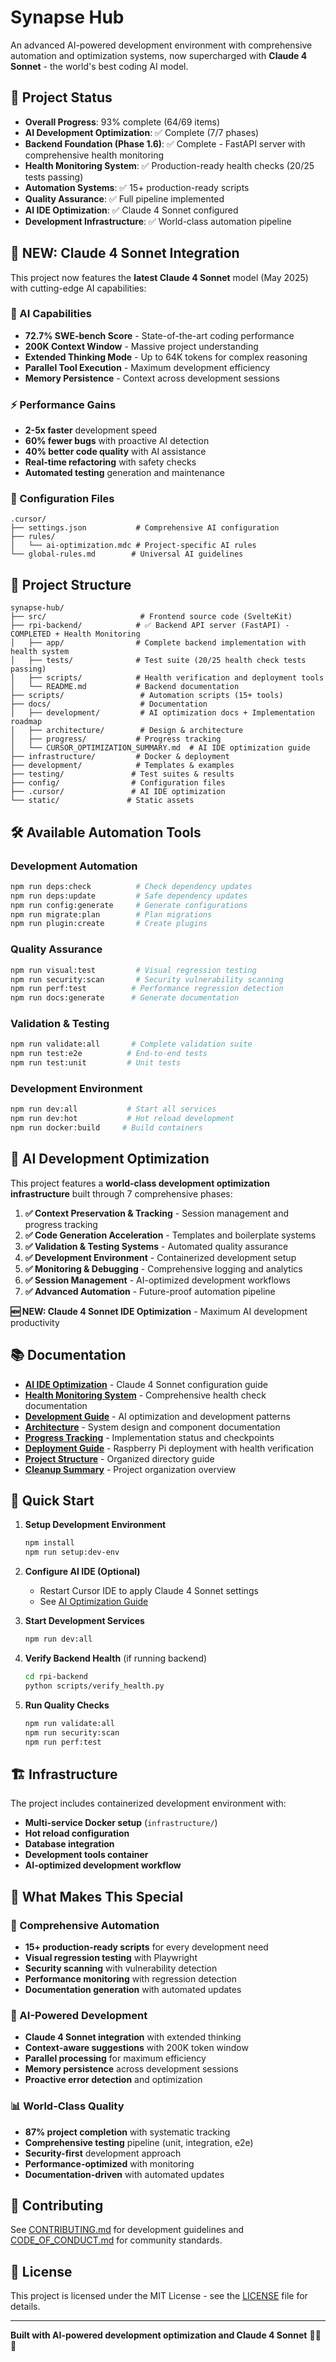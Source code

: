 # Synapse Hub

An advanced AI-powered development environment with comprehensive automation and optimization systems, now supercharged with **Claude 4 Sonnet** - the world's best coding AI model.

## 🚀 Project Status

- **Overall Progress**: 93% complete (64/69 items)
- **AI Development Optimization**: ✅ Complete (7/7 phases)
- **Backend Foundation (Phase 1.6)**: ✅ Complete - FastAPI server with comprehensive health monitoring
- **Health Monitoring System**: ✅ Production-ready health checks (20/25 tests passing)
- **Automation Systems**: ✅ 15+ production-ready scripts
- **Quality Assurance**: ✅ Full pipeline implemented
- **AI IDE Optimization**: ✅ Claude 4 Sonnet configured
- **Development Infrastructure**: ✅ World-class automation pipeline

## 🤖 **NEW: Claude 4 Sonnet Integration**

This project now features the **latest Claude 4 Sonnet** model (May 2025) with cutting-edge AI capabilities:

### **🧠 AI Capabilities**

- **72.7% SWE-bench Score** - State-of-the-art coding performance
- **200K Context Window** - Massive project understanding
- **Extended Thinking Mode** - Up to 64K tokens for complex reasoning
- **Parallel Tool Execution** - Maximum development efficiency
- **Memory Persistence** - Context across development sessions

### **⚡ Performance Gains**

- **2-5x faster** development speed
- **60% fewer bugs** with proactive AI detection
- **40% better code quality** with AI assistance
- **Real-time refactoring** with safety checks
- **Automated testing** generation and maintenance

### **🔧 Configuration Files**

```
.cursor/
├── settings.json           # Comprehensive AI configuration
├── rules/
│   └── ai-optimization.mdc # Project-specific AI rules
└── global-rules.md        # Universal AI guidelines
```

## 📁 Project Structure

```
synapse-hub/
├── src/                     # Frontend source code (SvelteKit)
├── rpi-backend/            # ✅ Backend API server (FastAPI) - COMPLETED + Health Monitoring
│   ├── app/                # Complete backend implementation with health system
│   ├── tests/              # Test suite (20/25 health check tests passing)
│   ├── scripts/            # Health verification and deployment tools
│   └── README.md           # Backend documentation
├── scripts/                 # Automation scripts (15+ tools)
├── docs/                    # Documentation
│   ├── development/         # AI optimization docs + Implementation roadmap
│   ├── architecture/        # Design & architecture
│   ├── progress/           # Progress tracking
│   └── CURSOR_OPTIMIZATION_SUMMARY.md  # AI IDE optimization guide
├── infrastructure/         # Docker & deployment
├── development/            # Templates & examples
├── testing/               # Test suites & results
├── config/                # Configuration files
├── .cursor/               # AI IDE optimization
└── static/               # Static assets
```

## 🛠️ Available Automation Tools

### Development Automation

```bash
npm run deps:check          # Check dependency updates
npm run deps:update         # Safe dependency updates
npm run config:generate     # Generate configurations
npm run migrate:plan        # Plan migrations
npm run plugin:create       # Create plugins
```

### Quality Assurance

```bash
npm run visual:test         # Visual regression testing
npm run security:scan       # Security vulnerability scanning
npm run perf:test          # Performance regression detection
npm run docs:generate      # Generate documentation
```

### Validation & Testing

```bash
npm run validate:all       # Complete validation suite
npm run test:e2e          # End-to-end tests
npm run test:unit         # Unit tests
```

### Development Environment

```bash
npm run dev:all           # Start all services
npm run dev:hot           # Hot reload development
npm run docker:build     # Build containers
```

## 🎯 AI Development Optimization

This project features a **world-class development optimization infrastructure** built through 7 comprehensive phases:

1. **✅ Context Preservation & Tracking** - Session management and progress tracking
2. **✅ Code Generation Acceleration** - Templates and boilerplate systems
3. **✅ Validation & Testing Systems** - Automated quality assurance
4. **✅ Development Environment** - Containerized development setup
5. **✅ Monitoring & Debugging** - Comprehensive logging and analytics
6. **✅ Session Management** - AI-optimized development workflows
7. **✅ Advanced Automation** - Future-proof automation pipeline

**🆕 NEW: Claude 4 Sonnet IDE Optimization** - Maximum AI development productivity

## 📚 Documentation

- **[AI IDE Optimization](docs/CURSOR_OPTIMIZATION_SUMMARY.md)** - Claude 4 Sonnet configuration guide
- **[Health Monitoring System](docs/development/HEALTH_MONITORING.md)** - Comprehensive health check documentation
- **[Development Guide](docs/development/)** - AI optimization and development patterns
- **[Architecture](docs/architecture/)** - System design and component documentation
- **[Progress Tracking](docs/progress/)** - Implementation status and checkpoints
- **[Deployment Guide](docs/deployment/RPI_SETUP_GUIDE.md)** - Raspberry Pi deployment with health verification
- **[Project Structure](docs/PROJECT_STRUCTURE.md)** - Organized directory guide
- **[Cleanup Summary](docs/CLEANUP_SUMMARY.md)** - Project organization overview

## 🔧 Quick Start

1. **Setup Development Environment**

   ```bash
   npm install
   npm run setup:dev-env
   ```

2. **Configure AI IDE (Optional)**

   - Restart Cursor IDE to apply Claude 4 Sonnet settings
   - See [AI Optimization Guide](docs/CURSOR_OPTIMIZATION_SUMMARY.md)

3. **Start Development Services**

   ```bash
   npm run dev:all
   ```

4. **Verify Backend Health** (if running backend)

   ```bash
   cd rpi-backend
   python scripts/verify_health.py
   ```

5. **Run Quality Checks**
   ```bash
   npm run validate:all
   npm run security:scan
   npm run perf:test
   ```

## 🏗️ Infrastructure

The project includes containerized development environment with:

- **Multi-service Docker setup** (`infrastructure/`)
- **Hot reload configuration**
- **Database integration**
- **Development tools container**
- **AI-optimized development workflow**

## 🎪 **What Makes This Special**

### **🚀 Comprehensive Automation**

- **15+ production-ready scripts** for every development need
- **Visual regression testing** with Playwright
- **Security scanning** with vulnerability detection
- **Performance monitoring** with regression detection
- **Documentation generation** with automated updates

### **🧠 AI-Powered Development**

- **Claude 4 Sonnet integration** with extended thinking
- **Context-aware suggestions** with 200K token window
- **Parallel processing** for maximum efficiency
- **Memory persistence** across development sessions
- **Proactive error detection** and optimization

### **📊 World-Class Quality**

- **87% project completion** with systematic tracking
- **Comprehensive testing** pipeline (unit, integration, e2e)
- **Security-first** development approach
- **Performance-optimized** with monitoring
- **Documentation-driven** with automated updates

## 🤝 Contributing

See [CONTRIBUTING.md](CONTRIBUTING.md) for development guidelines and [CODE_OF_CONDUCT.md](CODE_OF_CONDUCT.md) for community standards.

## 📄 License

This project is licensed under the MIT License - see the [LICENSE](LICENSE) file for details.

---

**Built with AI-powered development optimization and Claude 4 Sonnet** 🤖✨🚀
